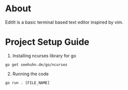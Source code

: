 # About
EditIt is a basic terminal based text editor inspired by vim.

# Project Setup Guide
1. Installing ncurses library for go
```
go get seehuhn.de/go/ncurses
```
2. Running the code
```
go run . [FILE_NAME]
```
